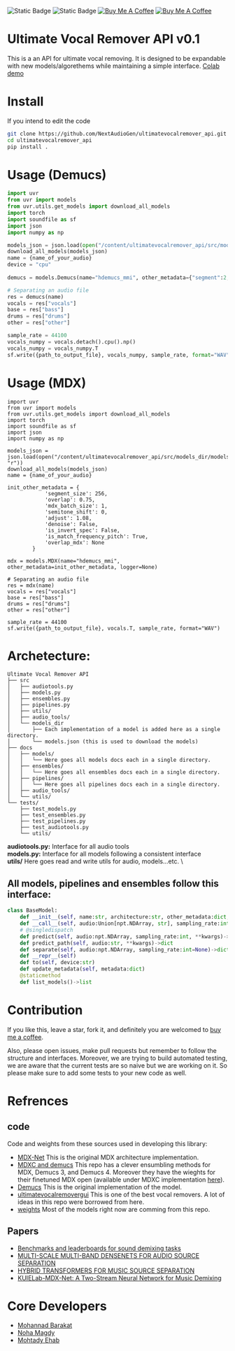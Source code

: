 ![Static Badge](https://img.shields.io/badge/passing-tests-blue)
![Static Badge](https://img.shields.io/badge/pre_release-red)
<a href="https://www.buymeacoffee.com/mohannadbarakat" target="_blank"><img src="https://img.shields.io/badge/-buy_me_a%C2%A0coffee-gray?logo=buy-me-a-coffee" alt="Buy Me A Coffee"></a>
<a href="https://colab.research.google.com/drive/1qf17AV5KU_8v0f29zUnPHQBbr3iX8bu6?usp=sharing" target="_blank"><img src="https://img.shields.io/badge/colab-notebook-yellow" alt="Buy Me A Coffee"></a>

# Ultimate Vocal Remover API v0.1

This is a an API for ultimate vocal removing. It is designed to be expandable with new models/algorethems while maintaining a simple interface. 
[Colab demo](https://colab.research.google.com/drive/1qf17AV5KU_8v0f29zUnPHQBbr3iX8bu6?usp=sharing)


# Install
If you intend to edit the code
```bash
git clone https://github.com/NextAudioGen/ultimatevocalremover_api.git
cd ultimatevocalremover_api
pip install .
```
# Usage (Demucs)
```python
import uvr
from uvr import models
from uvr.utils.get_models import download_all_models
import torch
import soundfile as sf
import json
import numpy as np

models_json = json.load(open("/content/ultimatevocalremover_api/src/models_dir/models.json", "r"))
download_all_models(models_json)
name = {name_of_your_audio}
device = "cpu"
    
demucs = models.Demucs(name="hdemucs_mmi", other_metadata={"segment":2, "split":True}, device=device, logger=None)

# Separating an audio file
res = demucs(name)
vocals = res["vocals"]
base = res["bass"]
drums = res["drums"]
other = res["other"]

sample_rate = 44100
vocals_numpy = vocals.detach().cpu().np()
vocals_numpy = vocals_numpy.T
sf.write({path_to_output_file}, vocals_numpy, sample_rate, format="WAV")
```
# Usage (MDX)
```
import uvr
from uvr import models
from uvr.utils.get_models import download_all_models
import torch
import soundfile as sf
import json
import numpy as np

models_json = json.load(open("/content/ultimatevocalremover_api/src/models_dir/models.json", "r"))
download_all_models(models_json)
name = {name_of_your_audio}

init_other_metadata = {
            'segment_size': 256,
            'overlap': 0.75,
            'mdx_batch_size': 1,
            'semitone_shift': 0,
            'adjust': 1.08, 
            'denoise': False,
            'is_invert_spec': False,
            'is_match_frequency_pitch': True,
            'overlap_mdx': None
        }
    
mdx = models.MDX(name="hdemucs_mmi", other_metadata=init_other_metadata, logger=None)

# Separating an audio file
res = mdx(name)
vocals = res["vocals"]
base = res["bass"]
drums = res["drums"]
other = res["other"]

sample_rate = 44100
sf.write({path_to_output_file}, vocals.T, sample_rate, format="WAV")
```
# Archetecture:
```text
Ultimate Vocal Remover API
├── src
│   ├── audiotools.py 
│   ├── models.py 
│   ├── ensembles.py
│   ├── pipelines.py
│   ├── utils/
│   ├── audio_tools/
│   └── models_dir
│       ├── Each implementation of a model is added here as a single directory.
│       └── models.json (this is used to download the models)
├── docs
│   ├── models/
│   │   └── Here goes all models docs each in a single directory.
│   ├── ensembles/
│   │   └── Here goes all ensembles docs each in a single directory.
│   ├── pipelines/
│   │   └── Here goes all pipelines docs each in a single directory.
│   ├── audio_tools/
│   └── utils/
└── tests/
    ├── test_models.py
    ├── test_ensembles.py
    ├── test_pipelines.py
    ├── test_audiotools.py
    └── utils/
```
**audiotools.py:** Interface for all audio tools \
**models.py:** Interface for all models following a consistent interface \
**utils/** Here goes read and write utils for audio, models...etc. \

## All models, pipelines and ensembles follow this interface:
```python
class BaseModel:
    def __init__(self, name:str, architecture:str, other_metadata:dict, device=None, logger=None)
    def __call__(self, audio:Union[npt.NDArray, str], sampling_rate:int=None, **kwargs)->dict
    # @singledispatch
    def predict(self, audio:npt.NDArray, sampling_rate:int, **kwargs)->dict
    def predict_path(self, audio:str, **kwargs)->dict
    def separate(self, audio:npt.NDArray, sampling_rate:int=None)->dict
    def __repr__(self)
    def to(self, device:str)
    def update_metadata(self, metadata:dict)
    @staticmethod
    def list_models()->list

```

# Contribution
If you like this, leave a star, fork it, and definitely you are welcomed to [buy me a coffee](https://www.buymeacoffee.com/mohannadbarakat).

Also, please open issues, make pull requests but remember to follow the structure and interfaces. Moreover, we are trying to build automated testing, we are aware that the current tests are so naive but we are working on it. So please make sure to add some tests to your new code as well.

# Refrences
## code
Code and weights from these sources used in developing this library:
- [MDX-Net](https://github.com/kuielab/mdx-net/tree/main) This is the original MDX architecture implementation. 
- [MDXC and demucs](https://github.com/ZFTurbo/MVSEP-MDX23-music-separation-model/tree/main) This repo has a clever ensumbling methods for MDX, Demucs 3, and Demucs 4. Moreover they have the wieghts for their finetuned MDX open (available under MDXC implementation [here](/src/models_dir/mdxc/)).
- [Demucs](https://github.com/facebookresearch/demucs/tree/e976d93ecc3865e5757426930257e200846a520a) This is the original implementation of the model.
- [ultimatevocalremovergui](https://github.com/Anjok07/ultimatevocalremovergui/tree/master) This is one of the best vocal removers. A lot of ideas in this repo were borrowed from here.
- [weights](https://github.com/TRvlvr/model_repo/releases/tag/all_public_uvr_models) Most of the models right now are comming from this repo.

## Papers
- [Benchmarks and leaderboards for sound demixing
tasks](https://arxiv.org/pdf/2305.07489.pdf)
- [MULTI-SCALE MULTI-BAND DENSENETS FOR AUDIO SOURCE SEPARATION](https://arxiv.org/pdf/1706.09588.pdf)
- [HYBRID TRANSFORMERS FOR MUSIC SOURCE SEPARATION](https://arxiv.org/pdf/2211.08553.pdf)
- [KUIELab-MDX-Net: A Two-Stream Neural Network for Music Demixing](https://arxiv.org/abs/2111.12203)

# Core Developers

- [Mohannad Barakat](https://github.com/mohannadEhabBarakat/)
- [Noha Magdy](https://github.com/Noha-Magdy)
- [Mohtady Ehab](https://github.com/Mohtady-Ehab)

